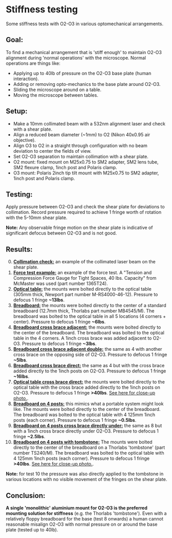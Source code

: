 # Stiffness testing

Some stiffness tests with O2-O3 in various optomechanical arrangements.

## Goal:

To find a mechanical arrangement that is 'stiff enough' to maintain O2-O3 alignment during 'normal operations' with the microscope. Normal operations are things like:
- Applying up to 40lb of pressure on the O2-O3 base plate (human interaction).
- Adding or removing opto-mechanics to the base plate around O2-O3.
- Sliding the microscope around on a table.
- Moving the microscope between tables.

## Setup:
- Make a 10mm collimated beam with a 532nm alignment laser and check with a shear plate.
- Align a reduced beam diameter (~1mm) to O2 (Nikon 40x0.95 air objective).
- Align O3 to O2 in a straight through configuration with no beam deviation to center the fields of view.
- Set O2-O3 separation to maintain collimation with a shear plate.
- O2 mount: fixed mount on M25x0.75 to SM2 adapter, SM2 lens tube, SM2 flexure clamp, 1inch post and Polaris clamp.
- O3 mount: Polaris 2inch tip tilt mount with M25x0.75 to SM2 adapter, 1inch post and Polaris clamp.

## Testing:
Apply pressure between O2-O3 and check the shear plate for deviations to collimation. Record pressure required to achieve 1 fringe worth of rotation with the 5-10mm shear plate.

**Note:** Any observable fringe motion on the shear plate is indicative of significant defocus between O2-O3 and is not good.

## Results:
0) [**Collimation check:**](https://github.com/amsikking/SOLS_O2-O3_optomechanics/blob/main/stiffness_testing/00_collimation_check.jpg) an example of the collimated laser beam on the shear plate.
1) [**Force test example:**](https://github.com/amsikking/SOLS_O2-O3_optomechanics/blob/main/stiffness_testing/01_force_test_example.jpg) an example of the force test. A "Tension and Compression Force Gauge for Tight Spaces, 40 lbs. Capacity" from McMaster was used (part number 1365T24).
2) [**Optical table:**](https://github.com/amsikking/SOLS_O2-O3_optomechanics/blob/main/stiffness_testing/02_optical_table.jpg) the mounts were bolted directly to the optical table (305mm thick, Newport part number M-RS4000-46-12). Pressure to defocus 1 fringe **~13lbs**.
3) [**Breadboard:**](https://github.com/amsikking/SOLS_O2-O3_optomechanics/blob/main/stiffness_testing/03_breadboard.jpg) the mounts were bolted directly to the center of a standard breadboard (12.7mm thick, Thorlabs part number MB4545/M). The breadboard was bolted to the optical table in all 5 locations (4 corners + center). Pressure to defocus 1 fringe **~6lbs**.
4) [**Breadboard cross brace adjacent:**](https://github.com/amsikking/SOLS_O2-O3_optomechanics/blob/main/stiffness_testing/04_breadboard_cross_brace_adjacent.jpg) the mounts were bolted directly to the center of the breadboard. The breadboard was bolted to the optical table in the 4 corners. A 1inch cross brace was added adjacent to O2-O3. Pressure to defocus 1 fringe **~3lbs**.
5) [**Breadboard cross brace adjacent double:**](https://github.com/amsikking/SOLS_O2-O3_optomechanics/blob/main/stiffness_testing/05_breadboard_cross_brace_adjacent_double.jpg) the same as 4 with another cross brace on the opposing side of O2-O3. Pressure to defocus 1 fringe **~5lbs**.
6) [**Breadboard cross brace direct:**](https://github.com/amsikking/SOLS_O2-O3_optomechanics/blob/main/stiffness_testing/06_breadboard_cross_brace_direct.jpg) the same as 4 but with the cross brace added directly to the 1inch posts on O2-O3. Pressure to defocus 1 fringe **~16lbs**.
7) [**Optical table cross brace direct:**](https://github.com/amsikking/SOLS_O2-O3_optomechanics/blob/main/stiffness_testing/07_optical_table_cross_brace_direct.jpg) the mounts were bolted directly to the optical table with the cross brace added directly to the 1inch posts on O2-O3. Pressure to defocus 1 fringe **>40lbs**. [See here for close-up photo.](https://github.com/amsikking/SOLS_O2-O3_optomechanics/blob/main/stiffness_testing/07_optical_table_cross_brace_direct_close-up.jpg).
8) [**Breadboard on 4 posts:**](https://github.com/amsikking/SOLS_O2-O3_optomechanics/blob/main/stiffness_testing/08_breadboard_on_4_posts.jpg) this mimics what a portable system might look like. The mounts were bolted directly to the center of the breadboard. The breadboard was bolted to the optical table with 4 125mm 1inch posts (each corner). Pressure to defocus 1 fringe **~0.5lbs**.
9) [**Breadboard on 4 posts cross brace directly under:**](https://github.com/amsikking/SOLS_O2-O3_optomechanics/blob/main/stiffness_testing/09_breadboard_on_4_posts_cross_brace_directly_under.jpg) the same as 8 but with a 1inch cross brace directly under O2-O3. Pressure to defocus 1 fringe **~2.5lbs**.
10) [**Breadboard on 4 posts with tombstone:**](https://github.com/amsikking/SOLS_O2-O3_optomechanics/blob/main/stiffness_testing/10_breadboard_with_tombstone.jpg) The mounts were bolted directly to the center of the breadboard on a Thorlabs 'tombstone' (part number TS240/M). The breadboard was bolted to the optical table with 4 125mm 1inch posts (each corner). Pressure to defocus 1 fringe **>40lbs**. [See here for close-up photo.](https://github.com/amsikking/SOLS_O2-O3_optomechanics/blob/main/stiffness_testing/10_breadboard_with_tombstone_close-up.jpg).

**Note:** for test 10 the pressure was also directly applied to the tombstone in various locations with no visible movement of the fringes on the shear plate.

## Conclusion:
**A single 'monolithic' aluminium mount for O2-O3 is the preferred mounting solution for stiffness** (e.g. the Thorlabs 'tombstone'). Even with a relatively floppy breadboard for the base (test 8 onwards) a human cannot reasonable misalign O2-O3 with normal pressure on or around the base plate (tested up to 40lb).

